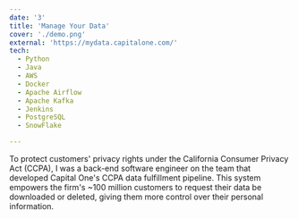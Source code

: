 ```yaml
---
date: '3'
title: 'Manage Your Data'
cover: './demo.png'
external: 'https://mydata.capitalone.com/'
tech:
  - Python
  - Java
  - AWS
  - Docker
  - Apache Airflow
  - Apache Kafka
  - Jenkins
  - PostgreSQL
  - SnowFlake

---
```


To protect customers' privacy rights under the California Consumer Privacy Act (CCPA), I was a back-end software engineer on the team that developed Capital One's CCPA data fulfillment pipeline. This system empowers the firm's ~100 million customers to request their data be downloaded or deleted, giving them more control over their personal information.